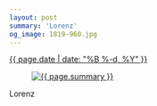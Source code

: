 ```yaml
---
layout: post
summary: 'Lorenz'
og_image: 1819-960.jpg
---
```


<p>
 <time>
  <a href="/1819">
   {{ page.date | date: "%B %-d, %Y" }}
  </a>
 </time>
 <a href="/1819">
  <figure data-taken="10/23/2023">
   <img alt="{{ page.summary }}" sizes="(min-width: 700px) 50vw, calc(100vw - 2rem)" src="{{ site.assets_url }}/1819-480.jpg" srcset="{{ site.assets_url }}/1819-240.jpg 240w, {{ site.assets_url }}/1819-480.jpg 480w, {{ site.assets_url }}/1819-720.jpg 720w, {{ site.assets_url }}/1819-960.jpg 960w"/>
  </figure>
 </a>
 <span>
  Lorenz
 </span>
</p>

